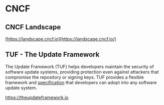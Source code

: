 # CNCF

## CNCF Landscape

[https://landscape.cncf.io](https://landscape.cncf.io/)

## TUF - The Update Framework

The Update Framework (TUF) helps developers maintain the security of software update systems, providing protection even against attackers that compromise the repository or signing keys. TUF provides a flexible framework and [specification](https://github.com/theupdateframework/specification/blob/master/tuf-spec#the-update-framework-specification) that developers can adopt into any software update system.

<https://theupdateframework.io>
